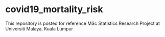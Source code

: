 # covid19_mortality_risk
This repository is posted for reference MSc Statistics Research Project at Universiti Malaya, Kuala Lumpur
